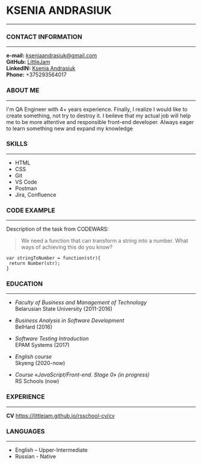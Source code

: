 # KSENIA ANDRASIUK

---

### CONTACT INFORMATION

---

**e-mail:** kseniaandrasiuk@gmail.com <br>
**GitHub:** [LittleJam](https://github.com/LittleJam)<br>
**LinkedIN:** [Ksenia Andrasiuk](https://www.linkedin.com/in/ksenia-andrasiuk-108406a7/)<br>
**Phone:** +375293564017

### ABOUT ME

---

I'm QA Engineer with 4+ years experience. Finally, I realize I would like to create something, not try to destroy it. I beileve that my actual job will help me to be more attentive and responsible front-end developer. Always eager to learn something new and expand my knowledge

### SKILLS

---

-   HTML<br>
-   CSS <br>
-   Git<br>
-   VS Code<br>
-   Postman<br>
-   Jira, Confluence<br>

### CODE EXAMPLE

---

Description of the task from CODEWARS:

> We need a function that can transform a string into a number. What ways of achieving this do you know?

```
var stringToNumber = function(str){
 return Number(str);
}
```

### EDUCATION

---

-   _Faculty of Business and Management of Technology_<br>
    Belarusian State University (2011-2016)

-   _Business Analysis in Software Development_<br>
    BelHard (2016)

-   _Software Testing Introduction_<br>
    EPAM Systems (2017)

-   _English course_<br>
    Skyeng (2020-now)

-   _Course «JavaScript/Front-end. Stage 0» (in progress)_<br>
    RS Schools (now)

### EXPERIENCE

---

**CV** https://littlejam.github.io/rsschool-cv/cv

### LANGUAGES

---

-   English – Upper-Intermediate
-   Russian - Native
